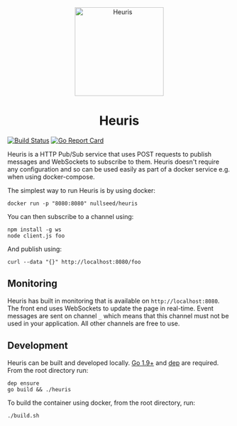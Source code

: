 <div align="center">
    <img src="https://heuris.io/assets/img/logo.png" alt="Heuris" width="200">
    <h1>Heuris</h1>
</div>

[![Build Status](https://travis-ci.org/nullseed/heuris.svg?branch=master)](https://travis-ci.org/nullseed/heuris)
[![Go Report Card](https://goreportcard.com/badge/github.com/nullseed/heuris)](https://goreportcard.com/report/github.com/nullseed/heuris)

Heuris is a HTTP Pub/Sub service that uses POST requests to publish messages and WebSockets to subscribe to them. Heuris doesn't require any configuration and so can be used easily as part of a docker service e.g. when using docker-compose.

The simplest way to run Heuris is by using docker:

```
docker run -p "8080:8080" nullseed/heuris
```

You can then subscribe to a channel using:

```
npm install -g ws
node client.js foo
```

And publish using:

```
curl --data "{}" http://localhost:8080/foo
```

## Monitoring

Heuris has built in monitoring that is available on `http://localhost:8080`. The
front end uses WebSockets to update the page in real-time. Event messages are sent
on channel `_` which means that this channel must not be used in your application. All other channels are free to use.

## Development

Heuris can be built and developed locally. [Go 1.9+](https://tip.golang.org/doc/go1.9) and [dep](https://github.com/golang/dep) are required. From the root directory run:

```
dep ensure
go build && ./heuris
```

To build the container using docker, from the root directory, run:

```
./build.sh
```
